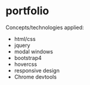 # portfolio

Concepts/technologies applied:
 * html/css
 * jquery
 * modal windows
 * bootstrap4
 * hovercss
 * responsive design
 * Chrome devtools
